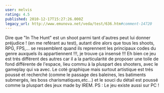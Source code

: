 ```yaml
---
user: melvis
rating: 4.5
published: 2010-12-17T15:27:26.000Z
legacy_url: http://www.emunova.net/veda/test/636.htm#comment-14720
---
```

Dire que "In The Hunt" est un shoot parmi tant d'autres peut lui donner préjudice ! (en me reférant au test), autant dire alors que tous les shoots, RPG, FPS,... se ressemblent quand ils reprennent les principaux codes du genre auxquels ils appartiennent !!!, je trouve ça insensé !!! 
Eh bien ce jeu est trés différent des autres car il a la particularité de proposer une toile de fond différente de l'espace, lieu commu à la pluspart des shooters, avec le gameplay qui va avec. 
Le coté graphique mais surtout artistique est trés poussé et recherché (comme le passage des baleines, les batiments submergés, les boss charismatiques,etc...) et le souci du détail est poussé comme la pluspart des jeux made by IREM.
PS : Le jeu existe aussi sur PC !